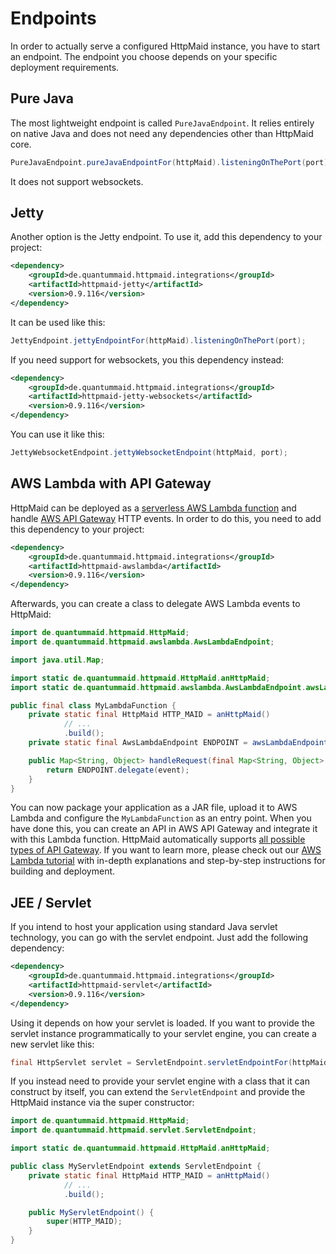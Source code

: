 # Endpoints
In order to actually serve a configured HttpMaid instance, you have to start an endpoint. The endpoint you choose
depends on your specific deployment requirements.
## Pure Java
The most lightweight endpoint is called `PureJavaEndpoint`. It relies entirely on native Java and does not need any dependencies
other than HttpMaid core.
<!---[CodeSnippet] (javaEndpoint)-->
```java
PureJavaEndpoint.pureJavaEndpointFor(httpMaid).listeningOnThePort(port);
```
It does not support websockets.
## Jetty
Another option is the Jetty endpoint. To use it, add this dependency to your project:
<!---[CodeSnippet] (jettydependency)-->
```xml
<dependency>
    <groupId>de.quantummaid.httpmaid.integrations</groupId>
    <artifactId>httpmaid-jetty</artifactId>
    <version>0.9.116</version>
</dependency>
```
It can be used like this:
<!---[CodeSnippet] (jettyEndpoint)-->
```java
JettyEndpoint.jettyEndpointFor(httpMaid).listeningOnThePort(port);
```

If you need support for websockets, you this dependency instead:

<!---[CodeSnippet] (jettywebsocketsdependency)-->
```xml
<dependency>
    <groupId>de.quantummaid.httpmaid.integrations</groupId>
    <artifactId>httpmaid-jetty-websockets</artifactId>
    <version>0.9.116</version>
</dependency>
```
You can use it like this:
<!---[CodeSnippet] (jettyWebsocketEndpoint)-->
```java
JettyWebsocketEndpoint.jettyWebsocketEndpoint(httpMaid, port);
```

## AWS Lambda with API Gateway
HttpMaid can be deployed as a [serverless AWS Lambda function](https://aws.amazon.com/lambda/) and handle
[AWS API Gateway](https://aws.amazon.com/api-gateway/) HTTP events.
In order to do this, you need to add this dependency to your project:
<!---[CodeSnippet] (awsdependency)-->
```xml
<dependency>
    <groupId>de.quantummaid.httpmaid.integrations</groupId>
    <artifactId>httpmaid-awslambda</artifactId>
    <version>0.9.116</version>
</dependency>
```
Afterwards, you can create a class to delegate AWS Lambda events to HttpMaid:

<!---[CodeSnippet] (lambdaFunctionSample)-->
```java
import de.quantummaid.httpmaid.HttpMaid;
import de.quantummaid.httpmaid.awslambda.AwsLambdaEndpoint;

import java.util.Map;

import static de.quantummaid.httpmaid.HttpMaid.anHttpMaid;
import static de.quantummaid.httpmaid.awslambda.AwsLambdaEndpoint.awsLambdaEndpointFor;

public final class MyLambdaFunction {
    private static final HttpMaid HTTP_MAID = anHttpMaid()
            // ...
            .build();
    private static final AwsLambdaEndpoint ENDPOINT = awsLambdaEndpointFor(HTTP_MAID);

    public Map<String, Object> handleRequest(final Map<String, Object> event) {
        return ENDPOINT.delegate(event);
    }
}
```
You can now package your application as a JAR file, upload it to AWS Lambda and configure the `MyLambdaFunction` as an entry point.
When you have done this, you can create an API in AWS API Gateway and integrate it with this Lambda function. HttpMaid
automatically supports [all possible types of API Gateway](https://docs.aws.amazon.com/apigateway/latest/developerguide/http-api-vs-rest.html).
If you want to learn more, please check out our [AWS Lambda tutorial](https://github.com/quantummaid/quantummaid-tutorials/blob/master/aws-lambda/README.md)
with in-depth explanations and step-by-step instructions for building and deployment. 

## JEE / Servlet
If you intend to host your application using standard Java servlet technology, you can go with the servlet endpoint.
Just add the following dependency:
<!---[CodeSnippet] (servletdependency)-->
```xml
<dependency>
    <groupId>de.quantummaid.httpmaid.integrations</groupId>
    <artifactId>httpmaid-servlet</artifactId>
    <version>0.9.116</version>
</dependency>
```

Using it depends on how your servlet is loaded.
If you want to provide the servlet instance programmatically to your servlet engine,
you can create a new servlet like this:

<!---[CodeSnippet] (servletSample)-->
```java
final HttpServlet servlet = ServletEndpoint.servletEndpointFor(httpMaid);
```

If you instead need to provide your servlet engine with a class that it can construct by itself,
you can extend the `ServletEndpoint` and provide the HttpMaid instance via the super constructor:

<!---[CodeSnippet] (servletStaticSample)-->
```java
import de.quantummaid.httpmaid.HttpMaid;
import de.quantummaid.httpmaid.servlet.ServletEndpoint;

import static de.quantummaid.httpmaid.HttpMaid.anHttpMaid;

public class MyServletEndpoint extends ServletEndpoint {
    private static final HttpMaid HTTP_MAID = anHttpMaid()
            // ...
            .build();

    public MyServletEndpoint() {
        super(HTTP_MAID);
    }
}
```
